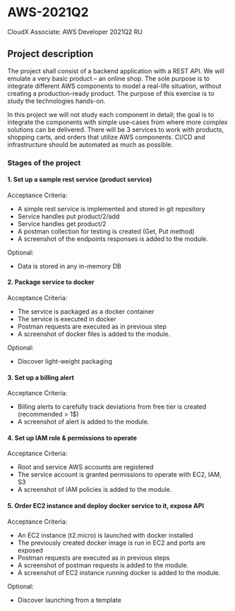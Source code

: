 # AWS-2021Q2
CloudX Associate: AWS Developer 2021Q2 RU

## Project description
The project shall consist of a backend application with a REST API. We will emulate a very basic product – an online shop. The sole purpose is to integrate different AWS components to model a real-life situation, without creating a production-ready product. The purpose of this exercise is to study the technologies hands-on.

In this project we will not study each component in detail; the goal is to integrate the components with simple use-cases from where more complex solutions can be delivered. There will be 3 services to work with products, shopping carts, and orders that utilize AWS components. CI/CD and infrastructure should be automated as much as possible.

### Stages of the project
#### 1. Set up a sample rest service (product service)
Acceptance Criteria:
- A simple rest service is implemented and stored in git repository
- Service handles put product/2/add
- Service handles get product/2
- A postman collection for testing is created (Get, Put method)
- A screenshot of the endpoints responses is added to the module.

Optional:
- Data is stored in any in-memory DB

#### 2. Package service to docker
Acceptance Criteria:
- The service is packaged as a docker container
- The service is executed in docker
- Postman requests are executed as in previous step
- A screenshot of docker files is added to the module.

Optional:
- Discover light-weight packaging

#### 3. Set up a billing alert
Acceptance Criteria:
- Billing alerts to carefully track deviations from free tier is created (recommended > 1$)
- A screenshot of alert is added to the module.

#### 4. Set up IAM role & permissions to operate
Acceptance Criteria:

- Root and service AWS accounts are registered
- The service account is granted permissions to operate with EC2, IAM, S3
- A screenshot of IAM policies is added to the module.

#### 5. Order EC2 instance and deploy docker service to it, expose API
Acceptance Criteria:

- An EC2 instance (t2.micro) is launched with docker installed
- The previously created docker image is run in EC2 and ports are exposed
- Postman requests are executed as in previous steps
- A screenshot of postman requests is added to the module.
- A screenshot of EC2 instance running docker is added to the module.

Optional:
- Discover launching from a template
